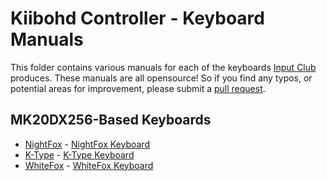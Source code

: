 # Kiibohd Controller - Keyboard Manuals

This folder contains various manuals for each of the keyboards [Input Club](https://input.club) produces.
These manuals are all opensource!
So if you find any typos, or potential areas for improvement, please submit a [pull request](../../../../pulls).


## MK20DX256-Based Keyboards

* [NightFox](WhiteFox.md) - [NightFox Keyboard](https://kono.store/products/nightfox-mechanical-keyboard)
* [K-Type](K-Type.md) - [K-Type Keyboard](https://kono.store/products/k-type-mechanical-keyboard)
* [WhiteFox](WhiteFox.md) - [WhiteFox Keyboard](https://kono.store/products/whitefox-mechanical-keyboard)

